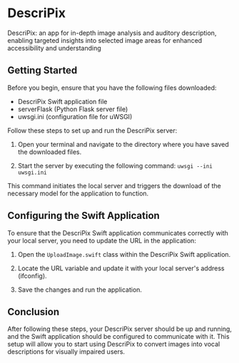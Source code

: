 # DescriPix
DescriPix: an app for in-depth image analysis and auditory description, enabling targeted insights into selected image areas for enhanced accessibility and understanding

## Getting Started

Before you begin, ensure that you have the following files downloaded:
- DescriPix Swift application file
- serverFlask (Python Flask server file)
- uwsgi.ini (configuration file for uWSGI)

Follow these steps to set up and run the DescriPix server:

1. Open your terminal and navigate to the directory where you have saved the downloaded files.

2. Start the server by executing the following command: `uwsgi --ini uwsgi.ini`

This command initiates the local server and triggers the download of the necessary model for the application to function.

## Configuring the Swift Application

To ensure that the DescriPix Swift application communicates correctly with your local server, you need to update the URL in the application:

1. Open the `UploadImage.swift` class within the DescriPix Swift application.

2. Locate the URL variable and update it with your local server's address (ifconfig).

3. Save the changes and run the application.

## Conclusion

After following these steps, your DescriPix server should be up and running, and the Swift application should be configured to communicate with it. This setup will allow you to start using DescriPix to convert images into vocal descriptions for visually impaired users.


